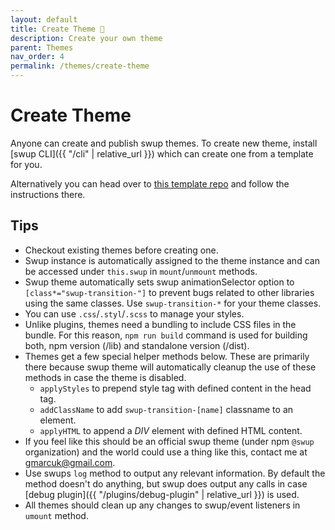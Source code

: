 ```yaml
---
layout: default
title: Create Theme 🎉
description: Create your own theme
parent: Themes
nav_order: 4
permalink: /themes/create-theme
---
```


# Create Theme
Anyone can create and publish swup themes. 
To create new theme, install [swup CLI]({{ "/cli" | relative_url }}) which can create one from a template for you. 
 
Alternatively you can head over to [this template repo](https://github.com/swup/theme-template) and follow the instructions there. 

## Tips
- Checkout existing themes before creating one.
- Swup instance is automatically assigned to the theme instance and can be accessed under `this.swup` in `mount`/`unmount` methods.
- Swup theme automatically sets swup animationSelector option to `[class*="swup-transition-"]` to prevent bugs related to other libraries using the same classes. Use `swup-transition-*` for your theme classes.
- You can use `.css`/`.styl`/`.scss` to manage your styles. 
- Unlike plugins, themes need a bundling to include CSS files in the bundle. For this reason, `npm run build` command is used for building both, npm version (/lib) and standalone version (/dist). 
- Themes get a few special helper methods below. These are primarily there because swup theme will automatically cleanup the use of these methods in case the theme is disabled. 
    * `applyStyles` to prepend style tag with defined content in the head tag.
    * `addClassName` to add `swup-transition-[name]` classname to an element.
    * `applyHTML` to append a *DIV* element with defined HTML content.  
- If you feel like this should be an official swup theme (under npm `@swup` organization) and the world could use a thing like this, contact me at gmarcuk@gmail.com.
- Use swups `log` method to output any relevant information. By default the method doesn't do anything, but swup does output any calls in case [debug plugin]({{ "/plugins/debug-plugin" | relative_url }}) is used.
- All themes should clean up any changes to swup/event listeners in `umount` method.
